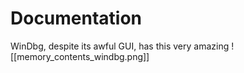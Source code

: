 # Documentation
WinDbg, despite its awful GUI, has this very amazing 
![[memory_contents_windbg.png]]